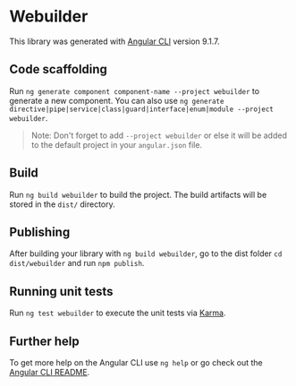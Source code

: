 # Webuilder

This library was generated with [Angular CLI](https://github.com/angular/angular-cli) version 9.1.7.

## Code scaffolding

Run `ng generate component component-name --project webuilder` to generate a new component. You can also use `ng generate directive|pipe|service|class|guard|interface|enum|module --project webuilder`.
> Note: Don't forget to add `--project webuilder` or else it will be added to the default project in your `angular.json` file. 

## Build

Run `ng build webuilder` to build the project. The build artifacts will be stored in the `dist/` directory.

## Publishing

After building your library with `ng build webuilder`, go to the dist folder `cd dist/webuilder` and run `npm publish`.

## Running unit tests

Run `ng test webuilder` to execute the unit tests via [Karma](https://karma-runner.github.io).

## Further help

To get more help on the Angular CLI use `ng help` or go check out the [Angular CLI README](https://github.com/angular/angular-cli/blob/master/README.md).
